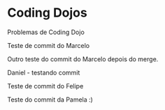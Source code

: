 Coding Dojos
=====

Problemas de Coding Dojo

Teste de commit do Marcelo

Outro teste do commit do Marcelo depois do merge.

Daniel - testando commit

Teste de commit do Felipe

Teste do commit da Pamela :)

